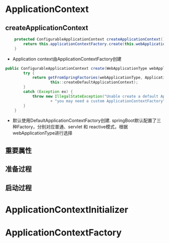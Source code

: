 # ApplicationContext

## createApplicationContext
~~~java
    protected ConfigurableApplicationContext createApplicationContext() {
		return this.applicationContextFactory.create(this.webApplicationType);
	}
~~~
* Application context由ApplicationContextFactory创建
~~~java
public ConfigurableApplicationContext create(WebApplicationType webApplicationType) {
		try {
			return getFromSpringFactories(webApplicationType, ApplicationContextFactory::create,
					this::createDefaultApplicationContext);
		}
		catch (Exception ex) {
			throw new IllegalStateException("Unable create a default ApplicationContext instance, "
					+ "you may need a custom ApplicationContextFactory", ex);
		}
	}
~~~
* 默认使用DefaultApplicationContextFactory创建. springBoot默认配置了三种Factory，分别对应普通、servlet 和 reactive模式，根据webApplicationType进行选择


## 重要属性

## 准备过程

## 启动过程


# ApplicationContextInitializer


# ApplicationContextFactory

